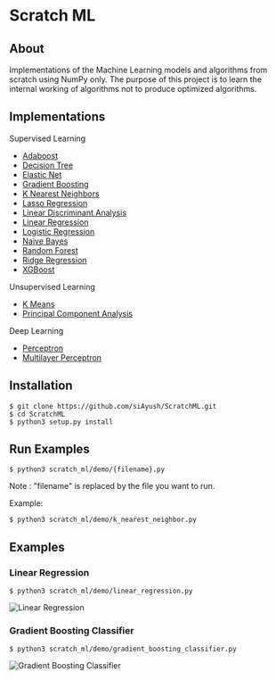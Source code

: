# Scratch ML


## About 

Implementations of the Machine Learning models and algorithms from scratch using NumPy only.
The purpose of this project is to learn the internal working of algorithms not to produce 
optimized algorithms.


## Implementations

Supervised Learning
* [Adaboost](https://github.com/siAyush/ScratchML/blob/main/scratch_ml/supervised_learning/adaboost.py)
* [Decision Tree](https://github.com/siAyush/ScratchML/blob/main/scratch_ml/supervised_learning/decision_tree.py)
* [Elastic Net](https://github.com/siAyush/ScratchML/blob/main/scratch_ml/supervised_learning/regression.py)
* [Gradient Boosting](https://github.com/siAyush/ScratchML/blob/main/scratch_ml/supervised_learning/gradient_boosting.py)
* [K Nearest Neighbors](https://github.com/siAyush/ScratchML/blob/main/scratch_ml/supervised_learning/knn.py)
* [Lasso Regression](https://github.com/siAyush/ScratchML/blob/main/scratch_ml/supervised_learning/regression.py)
* [Linear Discriminant Analysis](https://github.com/siAyush/ScratchML/blob/main/scratch_ml/supervised_learning/linear_discriminant_analysis.py)
* [Linear Regression](https://github.com/siAyush/ScratchML/blob/main/scratch_ml/supervised_learning/regression.py)
* [Logistic Regression](https://github.com/siAyush/ScratchML/blob/main/scratch_ml/supervised_learning/logistic_regression.py)
* [Naive Bayes](https://github.com/siAyush/ScratchML/blob/main/scratch_ml/supervised_learning/naive_bayes.py)
* [Random Forest](https://github.com/siAyush/ScratchML/blob/main/scratch_ml/supervised_learning/random_forest.py)
* [Ridge Regression](https://github.com/siAyush/ScratchML/blob/main/scratch_ml/supervised_learning/regression.py)
* [XGBoost](https://github.com/siAyush/ScratchML/blob/main/scratch_ml/supervised_learning/xgboost.py)

Unsupervised Learning
* [K Means](https://github.com/siAyush/ScratchML/blob/main/scratch_ml/unsupervised_learning/k_means.py)
* [Principal Component Analysis](https://github.com/siAyush/ScratchML/blob/main/scratch_ml/unsupervised_learning/principal_component_analysis.py)

Deep Learning
* [Perceptron](https://github.com/siAyush/ScratchML/blob/main/scratch_ml/deep_learning/perceptron.py)
* [Multilayer Perceptron](https://github.com/siAyush/ScratchML/blob/main/scratch_ml/deep_learning/multilayer_perceptron.py)


## Installation

```
$ git clone https://github.com/siAyush/ScratchML.git
$ cd ScratchML
$ python3 setup.py install
```


## Run Examples

```
$ python3 scratch_ml/demo/{filename}.py
```

Note : "filename" is replaced by the file you want to run.

Example: 
```
$ python3 scratch_ml/demo/k_nearest_neighbor.py
```


## Examples

### Linear Regression

```
$ python3 scratch_ml/demo/linear_regression.py 
```
![Linear Regression](./images/linear_regression.png)


### Gradient Boosting Classifier
```
$ python3 scratch_ml/demo/gradient_boosting_classifier.py
```
![Gradient Boosting Classifier](./images/gradient_boosting_classifier.png)